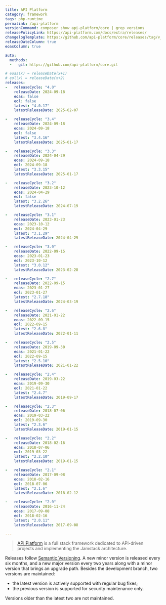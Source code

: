 ```yaml
---
title: API Platform
category: framework
tags: php-runtime
permalink: /api-platform
versionCommand: composer show api-platform/core | grep versions
releasePolicyLink: https://api-platform.com/docs/extra/releases/
changelogTemplate: https://github.com/api-platform/core/releases/tag/v__LATEST__
releaseDateColumn: true
eoasColumn: true

auto:
  methods:
  -   git: https://github.com/api-platform/core.git

# eoas(x) = releaseDate(x+1)
# eol(x) = releaseDate(x+2)
releases:
-   releaseCycle: "4.0"
    releaseDate: 2024-09-18
    eoas: false
    eol: false
    latest: "4.0.17"
    latestReleaseDate: 2025-02-07

-   releaseCycle: "3.4"
    releaseDate: 2024-09-18
    eoas: 2024-09-18
    eol: false
    latest: "3.4.16"
    latestReleaseDate: 2025-01-17

-   releaseCycle: "3.3"
    releaseDate: 2024-04-29
    eoas: 2024-09-18
    eol: 2024-09-18
    latest: "3.3.15"
    latestReleaseDate: 2025-01-17

-   releaseCycle: "3.2"
    releaseDate: 2023-10-12
    eoas: 2024-04-29
    eol: false
    latest: "3.2.26"
    latestReleaseDate: 2024-07-19

-   releaseCycle: "3.1"
    releaseDate: 2023-01-23
    eoas: 2023-10-12
    eol: 2024-04-29
    latest: "3.1.29"
    latestReleaseDate: 2024-04-29

-   releaseCycle: "3.0"
    releaseDate: 2022-09-15
    eoas: 2023-01-23
    eol: 2023-10-12
    latest: "3.0.12"
    latestReleaseDate: 2023-02-28

-   releaseCycle: "2.7"
    releaseDate: 2022-09-15
    eoas: 2023-01-27
    eol: 2023-01-27
    latest: "2.7.18"
    latestReleaseDate: 2024-03-19

-   releaseCycle: "2.6"
    releaseDate: 2021-01-22
    eoas: 2022-09-15
    eol: 2022-09-15
    latest: "2.6.8"
    latestReleaseDate: 2022-01-11

-   releaseCycle: "2.5"
    releaseDate: 2019-09-30
    eoas: 2021-01-22
    eol: 2022-09-15
    latest: "2.5.10"
    latestReleaseDate: 2021-01-22

-   releaseCycle: "2.4"
    releaseDate: 2019-03-22
    eoas: 2019-09-30
    eol: 2021-01-22
    latest: "2.4.7"
    latestReleaseDate: 2019-09-17

-   releaseCycle: "2.3"
    releaseDate: 2018-07-06
    eoas: 2019-03-22
    eol: 2019-09-30
    latest: "2.3.6"
    latestReleaseDate: 2019-01-15

-   releaseCycle: "2.2"
    releaseDate: 2018-02-16
    eoas: 2018-07-06
    eol: 2019-03-22
    latest: "2.2.10"
    latestReleaseDate: 2019-01-15

-   releaseCycle: "2.1"
    releaseDate: 2017-09-08
    eoas: 2018-02-16
    eol: 2018-07-06
    latest: "2.1.6"
    latestReleaseDate: 2018-02-12

-   releaseCycle: "2.0"
    releaseDate: 2016-11-24
    eoas: 2017-09-08
    eol: 2018-02-16
    latest: "2.0.11"
    latestReleaseDate: 2017-09-08

---
```


> [API Platform](https://api-platform.com/) is a full stack framework dedicated to API-driven
> projects and implementing the Jamstack architecture.

Releases follow [Semantic Versioning](https://semver.org/). A new minor version is released every
six months, and a new major version every two years along with a minor version that brings an
upgrade path. Besides the development branch, two versions are maintained:

- the latest version is actively supported with regular bug fixes;
- the previous version is supported for security maintenance only.

Versions older than the latest two are not maintained.
